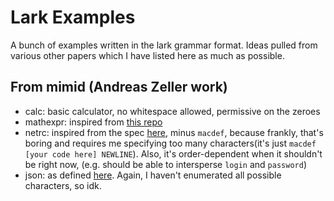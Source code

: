 # Lark Examples

A bunch of examples written in the lark grammar format. Ideas pulled from various other papers which I have listed here as much as possible. 


## From mimid (Andreas Zeller work)

- calc: basic calculator, no whitespace allowed, permissive on the zeroes
- mathexpr: inspired from [this repo](https://github.com/louisfisch/mathematical-expressions-parser/blob/master/eval.py)
- netrc: inspired from the spec [here](https://www.ibm.com/support/knowledgecenter/en/ssw_aix_72/filesreference/netrc.html), minus `macdef`, because frankly, that's boring and requires me specifying too many characters(it's just `macdef [your code here] NEWLINE`). Also, it's order-dependent when it shouldn't be right now, (e.g. should be able to intersperse `login` and `password`)
- json: as defined [here](https://www.json.org/json-en.html). Again, I haven't enumerated all possible characters, so idk. 